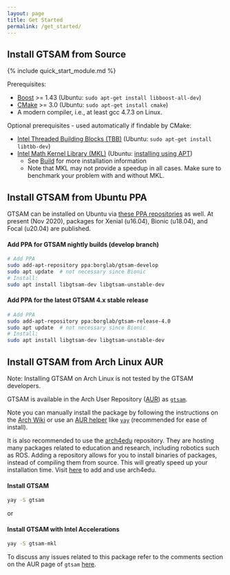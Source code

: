```yaml
---
layout: page
title: Get Started
permalink: /get_started/
---
```


## Install GTSAM from Source

{% include quick_start_module.md %}

Prerequisites:

- [Boost](http://www.boost.org/users/download/) >= 1.43 (Ubuntu: `sudo apt-get install libboost-all-dev`)
- [CMake](http://www.cmake.org/cmake/resources/software.html) >= 3.0 (Ubuntu: `sudo apt-get install cmake`)
- A modern compiler, i.e., at least gcc 4.7.3 on Linux.

Optional prerequisites - used automatically if findable by CMake:

- [Intel Threaded Building Blocks (TBB)](http://www.threadingbuildingblocks.org/) (Ubuntu: `sudo apt-get install libtbb-dev`)
- [Intel Math Kernel Library (MKL)](http://software.intel.com/en-us/intel-mkl) (Ubuntu: [installing using APT](https://software.intel.com/en-us/articles/installing-intel-free-libs-and-python-apt-repo))
    - See [Build](build.md) for more installation information
    - Note that MKL may not provide a speedup in all cases. Make sure to benchmark your problem with and without MKL.

## Install GTSAM from Ubuntu PPA

GTSAM can be installed on Ubuntu via [these PPA repositories](https://launchpad.net/~borglab) as well.
At present (Nov 2020), packages for Xenial (u16.04), Bionic (u18.04), and Focal (u20.04) are published.

#### Add PPA for GTSAM nightly builds (develop branch)

```sh
# Add PPA
sudo add-apt-repository ppa:borglab/gtsam-develop
sudo apt update  # not necessary since Bionic
# Install:
sudo apt install libgtsam-dev libgtsam-unstable-dev
```

#### Add PPA for the latest GTSAM 4.x stable release

```sh
# Add PPA
sudo add-apt-repository ppa:borglab/gtsam-release-4.0
sudo apt update  # not necessary since Bionic
# Install:
sudo apt install libgtsam-dev libgtsam-unstable-dev
```

## Install GTSAM from Arch Linux AUR

Note: Installing GTSAM on Arch Linux is not tested by the GTSAM developers.

GTSAM is available in the Arch User Repository
([AUR](https://wiki.archlinux.org/index.php/Arch_User_Repository)) as
[`gtsam`](https://aur.archlinux.org/packages/gtsam/).

Note you can manually install the package by following the instructions on the
[Arch Wiki](https://wiki.archlinux.org/index.php/Arch_User_Repository#Installing_packages)
or use an [AUR helper](https://wiki.archlinux.org/index.php/AUR_helpers) like
[`yay`](https://aur.archlinux.org/packages/yay/)
(recommended for ease of install).

It is also recommended to use the
[arch4edu](https://wiki.archlinux.org/index.php/Unofficial_user_repositories#arch4edu)
repository. They are hosting many packages related to education and research,
including robotics such as ROS. Adding a repository allows for you to install
binaries of packages, instead of compiling them from source.
This will greatly speed up your installation time. Visit [here](https://github.com/arch4edu/arch4edu/wiki/Add-arch4edu-to-your-Archlinux) to add and use arch4edu. 

#### Install GTSAM
```sh
yay -S gtsam
```

or

#### Install GTSAM with Intel Accelerations

```sh
yay -S gtsam-mkl
```

To discuss any issues related to this package refer to the comments section on
the AUR page of `gtsam` [here](https://aur.archlinux.org/packages/gtsam/).
